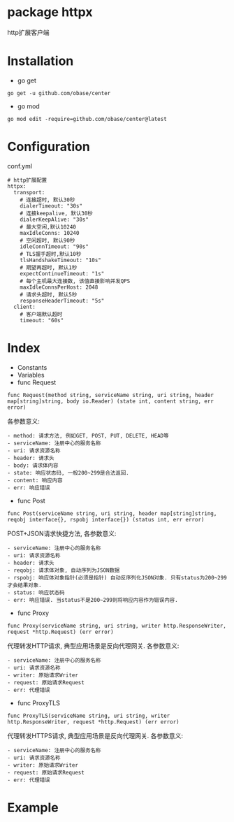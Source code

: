 # package httpx
http扩展客户端

# Installation
- go get
```
go get -u github.com/obase/center
```
- go mod
```
go mod edit -require=github.com/obase/center@latest
```
# Configuration
conf.yml
```
# http扩展配置
httpx:
  transport:
    # 连接超时, 默认30秒
    dialerTimeout: "30s"
    # 连接keepalive, 默认30秒
    dialerKeepAlive: "30s"
    # 最大空闲,默认10240
    maxIdleConns: 10240
    # 空闲超时, 默认90秒
    idleConnTimeout: "90s"
    # TLS握手超时,默认10秒
    tlsHandshakeTimeout: "10s"
    # 期望再超时, 默认1秒
    expectContinueTimeout: "1s"
    # 每个主机最大连接数, 该值直接影响并发QPS
    maxIdleConnsPerHost: 2048
    # 请求头超时, 默认5秒
    responseHeaderTimeout: "5s"
  client:
    # 客户端默认超时
    timeout: "60s"
```
# Index
- Constants
- Variables
- func Request
```
func Request(method string, serviceName string, uri string, header map[string]string, body io.Reader) (state int, content string, err error)
```
各参数意义:
```
- method: 请求方法, 例如GET, POST, PUT, DELETE, HEAD等
- serviceName: 注册中心的服务名称
- uri: 请求资源名称
- header: 请求头
- body: 请求体内容
- state: 响应状态码, 一般200~299是合法返回.
- content: 响应内容
- err: 响应错误
```

- func Post
```
func Post(serviceName string, uri string, header map[string]string, reqobj interface{}, rspobj interface{}) (status int, err error) 
```
POST+JSON请求快捷方法, 各参数意义:
```
- serviceName: 注册中心的服务名称
- uri: 请求资源名称 
- header: 请求头
- reqobj: 请求体对象, 自动序列为JSON数据
- rspobj: 响应体对象指针(必须是指针) 自动反序列化JSON对象. 只有status为200~299才会结果对象. 
- status: 响应状态码
- err: 响应错误. 当status不是200~299则将响应内容作为错误内容.
```

- func Proxy
```
func Proxy(serviceName string, uri string, writer http.ResponseWriter, request *http.Request) (err error)
```
代理转发HTTP请求, 典型应用场景是反向代理网关. 各参数意义:
```
- serviceName: 注册中心的服务名称
- uri: 请求资源名称 
- writer: 原始请求Writer
- request: 原始请求Request
- err: 代理错误
```

- func ProxyTLS
```
func ProxyTLS(serviceName string, uri string, writer http.ResponseWriter, request *http.Request) (err error)
```
代理转发HTTPS请求, 典型应用场景是反向代理网关. 各参数意义:
```
- serviceName: 注册中心的服务名称
- uri: 请求资源名称 
- writer: 原始请求Writer
- request: 原始请求Request
- err: 代理错误
```

# Example
